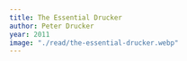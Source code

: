 ```yaml
---
title: The Essential Drucker
author: Peter Drucker
year: 2011
image: "./read/the-essential-drucker.webp"
---
```

